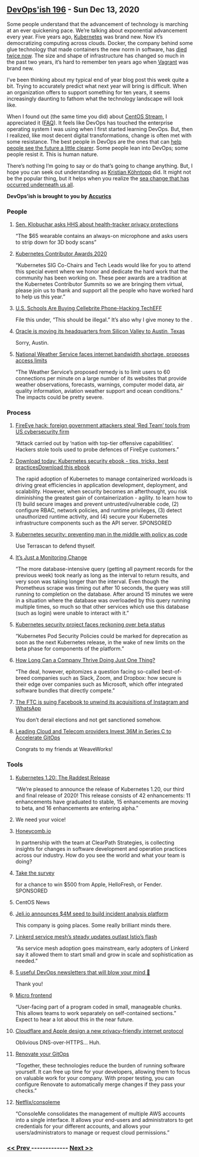## [DevOps'ish 196](https://devopsish.com/196) - Sun Dec 13, 2020

Some people understand that the advancement of technology is marching at an ever quickening pace. We’re talking about exponential advancement every year. Five years ago, <a href="https://kubernetes.io/">Kubernetes</a> was brand new. Now it’s democratizing computing across clouds. Docker, the company behind some glue technology that made containers the new norm in software, has <a href="https://www.tariqislam.com/posts/kubernetes-docker-dep/">died twice now</a>. The size and shape of infrastructure has changed so much in the past two years, it’s hard to remember ten years ago when <a href="https://www.vagrantup.com/">Vagrant</a> was brand new.

I’ve been thinking about my typical end of year blog post this week quite a bit. Trying to accurately predict what next year will bring is difficult. When an organization offers to support something for ten years, it seems increasingly daunting to fathom what the technology landscape will look like.

When I found out (the same time you did) about <a href="https://blog.centos.org/2020/12/future-is-centos-stream/">CentOS Stream</a>, I appreciated it (<a href="https://centos.org/distro-faq/">FAQ</a>). It feels like DevOps has touched the enterprise operating system I was using when I first started learning DevOps. But, then I realized, like most decent digital transformations, change is often met with some resistance. The best people in DevOps are the ones that can <a href="https://youtu.be/MDu6wL1DWY4">help people see the future a little clearer</a>. Some people lean into DevOps; some people resist it. This is human nature.

There’s nothing I’m going to say or do that’s going to change anything. But, I hope you can seek out understanding as <a href="https://blog.koehntopp.info/2020/12/09/embracing-the-stream.html">Kristian Köhntopp</a> did. It might not be the popular thing, but it helps when you realize the <a href="https://www.cncf.io/">sea change that has occurred underneath us all</a>.

<strong>DevOps’ish is brought to you by</strong> <a href="https://www.accurics.com/?utm_source=newsletter&amp;utm_medium=devopsish&amp;utm_campaign=196"><strong>Accurics</strong></a>

### People

1. [Sen. Klobuchar asks HHS about health-tracker privacy protections](https://www.washingtonpost.com/technology/2020/12/11/amazon-halo-klobuchar-privacy/)

    “The $65 wearable contains an always-on microphone and asks users to strip down for 3D body scans”
1. [Kubernetes Contributor Awards 2020](https://www.youtube.com/watch?v=XCRkzgMTaJU&feature=youtu.be)

    “Kubernetes SIG Co-Chairs and Tech Leads would like for you to attend this special event where we honor and dedicate the hard work that the community has been working on. These peer awards are a tradition at the Kubernetes Contributor Summits so we are bringing them virtual, please join us to thank and support all the people who have worked hard to help us this year.”
1. [U.S. Schools Are Buying Cellebrite Phone-Hacking TechEFF](https://gizmodo.com/u-s-schools-are-buying-phone-hacking-tech-that-the-fbi-1845862393)

    File this under, “This should be illegal.” It’s also why I give money to the .
1. [Oracle is moving its headquarters from Silicon Valley to Austin, Texas](https://www.cnbc.com/2020/12/11/oracle-is-moving-its-headquarters-from-silicon-valley-to-austin-texas.html)

    Sorry, Austin.
1. [National Weather Service faces internet bandwidth shortage, proposes access limits](https://www.washingtonpost.com/weather/2020/12/09/nws-data-limits-internet-bandwidth/)

    “The Weather Service’s proposed remedy is to limit users to 60 connections per minute on a large number of its websites that provide weather observations, forecasts, warnings, computer model data, air quality information, aviation weather support and ocean conditions.” The impacts could be pretty severe.
### Process

1. [FireEye hack: foreign government attackers steal ‘Red Team’ tools from US cybersecurity firm](https://www.scmp.com/news/world/united-states-canada/article/3113137/fireeye-hack-foreign-government-attackers-steal-red)

    “Attack carried out by ‘nation with top-tier offensive capabilities’. Hackers stole tools used to probe defences of FireEye customers.”
1. [Download today: Kubernetes security ebook - tips, tricks, best practicesDownload this ebook](https://security.stackrox.com/kubernetes-security-ebook-tips-tricks-best-practices.html?Source=DevOpsIsh&LSource=DevOpsIsh)

    The rapid adoption of Kubernetes to manage containerized workloads is driving great efficiencies in application development, deployment, and scalability. However, when security becomes an afterthought, you risk diminishing the greatest gain of containerization - agility.  to learn how to (1) build secure images and prevent untrusted/vulnerable code, (2) configure RBAC, network policies, and runtime privileges, (3) detect unauthorized runtime activity, and (4) secure your Kubernetes infrastructure components such as the API server. SPONSORED
1. [Kubernetes security: preventing man in the middle with policy as code](https://www.accurics.com/blog/security/kubernetes-security-man-in-the-middle-cve-2020-8554/)

    Use Terrascan to defend thyself.
1. [It’s Just a Monitoring Change](https://sbg.technology/2020/12/09/its-just-a-monitoring-change/)

    “The more database-intensive query (getting all payment records for the previous week) took nearly as long as the interval to return results, and very soon was taking longer than the interval. Even though the Prometheus scrape was timing out after 10 seconds, the query was still running to completion on the database. After around 15 minutes we were in a situation where the database was overloaded by this query running multiple times, so much so that other services which use this database (such as login) were unable to interact with it.”
1. [Kubernetes security project faces reckoning over beta status](https://searchitoperations.techtarget.com/news/252493492/Kubernetes-security-project-faces-reckoning-over-beta-status)

    “Kubernetes Pod Security Policies could be marked for deprecation as soon as the next Kubernetes release, in the wake of new limits on the beta phase for components of the platform.”
1. [How Long Can a Company Thrive Doing Just One Thing?](https://hbr.org/2020/12/how-long-can-a-company-thrive-doing-just-one-thing)

    “The deal, however, epitomizes a question facing so-called best-of-breed companies such as Slack, Zoom, and Dropbox: how secure is their edge over companies such as Microsoft, which offer integrated software bundles that directly compete.”
1. [The FTC is suing Facebook to unwind its acquisitions of Instagram and WhatsApp](https://www.theverge.com/2020/12/9/22158483/facebook-antitrust-lawsuit-anti-competition-behavior-attorneys-general)

    You don’t derail elections and not get sanctioned somehow.
1. [Leading Cloud and Telecom providers Invest 36M in Series C to Accelerate GitOps](https://www.weave.works/blog/announcing-weaveworks-36m-series-c/)

    Congrats to my friends at WeaveWorks!
### Tools

1. [Kubernetes 1.20: The Raddest Release](https://kubernetes.io/blog/2020/12/08/kubernetes-1-20-release-announcement/)

    “We’re pleased to announce the release of Kubernetes 1.20, our third and final release of 2020! This release consists of 42 enhancements: 11 enhancements have graduated to stable, 15 enhancements are moving to beta, and 16 enhancements are entering alpha.”
1. []()

    We need your voice!
1. [Honeycomb.io](https://www.honeycomb.io/?&utm_source=devopsish&utm_medium=newsletter&utm_campaign=ad&utm_content=honeycomb-homepage-devopish)

    In partnership with the team at ClearPath Strategies,  is collecting insights for changes in software development and operation practices across our industry. How do you see the world and what your team is doing?
1. [Take the survey](https://clearpathstrategies.sjc1.qualtrics.com/jfe/form/SV_cMAECZ6jv5wmjrL?&utm_source=devopsish&utm_medium=newsletter&utm_campaign=ad&utm_keyword=&utm_content=software-production-excellence-survey-clearpath-devopsish&utm_adgroup=)

    for a chance to win $500 from Apple, HelloFresh, or Fender. SPONSORED
1. []()

    CentOS News
1. [Jeli.io announces $4M seed to build incident analysis platform](https://techcrunch.com/2020/12/07/jeli-io-announces-4m-seed-to-build-incident-analysis-platform/)

    This company is going places. Some really brilliant minds there.
1. [Linkerd service mesh’s steady updates outlast Istio’s flash](https://searchitoperations.techtarget.com/news/252493353/Linkerd-service-meshs-steady-updates-outlast-Istios-flash)

    “As service mesh adoption goes mainstream, early adopters of Linkerd say it allowed them to start small and grow in scale and sophistication as needed.”
1. [5 useful DevOps newsletters that will blow your mind 🤯](https://daily.dev/posts/5-useful-devops-newsletters-that-will-blow-your-mind)

    Thank you!
1. [Micro frontend](https://explodingtopics.com/topic/micro-frontend)

    “User-facing part of a program coded in small, manageable chunks. This allows teams to work separately on self-contained sections.” Expect to hear a lot about this in the near future.
1. [Cloudflare and Apple design a new privacy-friendly internet protocol](https://techcrunch.com/2020/12/08/cloudflare-and-apple-design-a-new-privacy-friendly-internet-protocol/)

    Oblivious DNS-over-HTTPS… Huh.
1. [Renovate your GitOps](https://mjpitz.com/blog/2020/12/03/renovate-your-gitops/)

    “Together, these technologies reduce the burden of running software yourself. It can free up time for your developers, allowing them to focus on valuable work for your company. With proper testing, you can configure Renovate to automatically merge changes if they pass your checks.”
1. [Netflix/consoleme](https://github.com/Netflix/consoleme)

    “ConsoleMe consolidates the management of multiple AWS accounts into a single interface. It allows your end-users and administrators to get credentials for your different accounts, and allows your users/administrators to manage or request cloud permissions.”

### [ << Prev ](sreweekly-195.md) ------------- [ Next >> ](sreweekly-197.md)